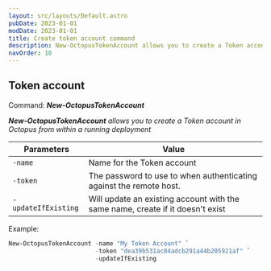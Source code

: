 ```yaml
---
layout: src/layouts/Default.astro
pubDate: 2023-01-01
modDate: 2023-01-01
title: Create token account command
description: New-OctopusTokenAccount allows you to create a Token account in Octopus from within a running deployment
navOrder: 10
---
```


## Token account
Command: **_New-OctopusTokenAccount_**

_**New-OctopusTokenAccount** allows you to create a Token account in Octopus from within a running deployment_

| Parameters                    | Value                                                                                                      |
|-------------------------------|------------------------------------------------------------------------------------------------------------|
| `-name`                       | Name for the Token account                                                                                 |
| `-token`                      | The password to use to when authenticating against the remote host.                                        |
| `-updateIfExisting`           | Will update an existing account with the same name, create if it doesn't exist                             |

Example:
```powershell
New-OctopusTokenAccount -name "My Token Account" `
                        -token "dea39b531ac84adcb291a44b205921af" `
                        -updateIfExisting
```
